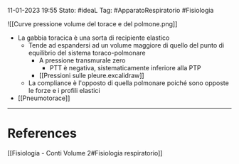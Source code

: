 11-01-2023 19:55
Stato: #ideaL 
Tag: #ApparatoRespiratorio #Fisiologia 

![[Curve pressione volume del torace e del polmone.png]]

- La gabbia toracica è una sorta di recipiente elastico
    - Tende ad espandersi ad un volume maggiore di quello del punto di equilibrio del sistema toraco-polmonare
        - A pressione transmurale zero 
            - PTT è negativa, sistematicamente inferiore alla PTP
        - [[Pressioni sulle pleure.excalidraw]]
    - La compliance è l'opposto di quella polmonare poiché sono opposte le forze e i profili elastici
- [[Pneumotorace]]

---
# References 
[[Fisiologia  - Conti Volume 2#Fisiologia respiratorio]]
